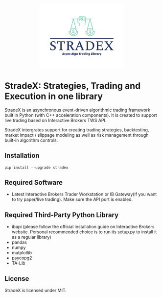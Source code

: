 <div align="center">
<img src="assets/stradex-logo.png" width="55%">
</div>

# StradeX: Strategies, Trading and Execution in one library

StradeX is an asynchronous event-driven algorithmic trading framework built in Python (with C++ acceleration components). It is created to support live trading based on Interactive Brokers TWS API.

StradeX intergrates support for creating trading strategies, backtesting, market impact / slippage modeling as well as risk management through built-in algorithm controls.

## Installation
```
pip install --upgrade stradex
```

## Required Software
+ Latest Interactive Brokers Trader Workstation or IB Gateway(If you want to try paper/live trading). Make sure the API port is enabled.

## Required Third-Party Python Library
+ ibapi (please follow the official installation guide on Interactive Brokers website. Personal recommended choice is to run its setup.py to install it as a regular library)
+ pandas
+ numpy
+ matplotlib
+ psycopg2
+ TA-Lib

## License
StradeX is licensed under MIT.
